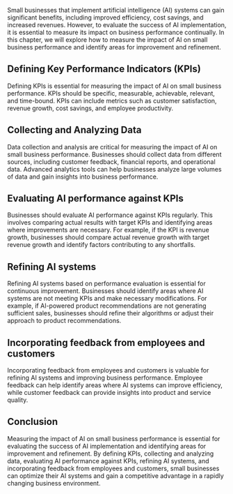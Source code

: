 
Small businesses that implement artificial intelligence (AI) systems can gain significant benefits, including improved efficiency, cost savings, and increased revenues. However, to evaluate the success of AI implementation, it is essential to measure its impact on business performance continually. In this chapter, we will explore how to measure the impact of AI on small business performance and identify areas for improvement and refinement.

Defining Key Performance Indicators (KPIs)
------------------------------------------

Defining KPIs is essential for measuring the impact of AI on small business performance. KPIs should be specific, measurable, achievable, relevant, and time-bound. KPIs can include metrics such as customer satisfaction, revenue growth, cost savings, and employee productivity.

Collecting and Analyzing Data
-----------------------------

Data collection and analysis are critical for measuring the impact of AI on small business performance. Businesses should collect data from different sources, including customer feedback, financial reports, and operational data. Advanced analytics tools can help businesses analyze large volumes of data and gain insights into business performance.

Evaluating AI performance against KPIs
--------------------------------------

Businesses should evaluate AI performance against KPIs regularly. This involves comparing actual results with target KPIs and identifying areas where improvements are necessary. For example, if the KPI is revenue growth, businesses should compare actual revenue growth with target revenue growth and identify factors contributing to any shortfalls.

Refining AI systems
-------------------

Refining AI systems based on performance evaluation is essential for continuous improvement. Businesses should identify areas where AI systems are not meeting KPIs and make necessary modifications. For example, if AI-powered product recommendations are not generating sufficient sales, businesses should refine their algorithms or adjust their approach to product recommendations.

Incorporating feedback from employees and customers
---------------------------------------------------

Incorporating feedback from employees and customers is valuable for refining AI systems and improving business performance. Employee feedback can help identify areas where AI systems can improve efficiency, while customer feedback can provide insights into product and service quality.

Conclusion
----------

Measuring the impact of AI on small business performance is essential for evaluating the success of AI implementation and identifying areas for improvement and refinement. By defining KPIs, collecting and analyzing data, evaluating AI performance against KPIs, refining AI systems, and incorporating feedback from employees and customers, small businesses can optimize their AI systems and gain a competitive advantage in a rapidly changing business environment.
